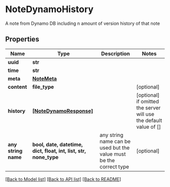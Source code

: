 # NoteDynamoHistory

A note from Dynamo DB including n amount of version history of that note

## Properties
Name | Type | Description | Notes
------------ | ------------- | ------------- | -------------
**uuid** | **str** |  | 
**time** | **str** |  | 
**meta** | [**NoteMeta**](NoteMeta.md) |  | 
**content** | **file_type** |  | [optional] 
**history** | [**[NoteDynamoResponse]**](NoteDynamoResponse.md) |  | [optional]  if omitted the server will use the default value of []
**any string name** | **bool, date, datetime, dict, float, int, list, str, none_type** | any string name can be used but the value must be the correct type | [optional]

[[Back to Model list]](../README.md#documentation-for-models) [[Back to API list]](../README.md#documentation-for-api-endpoints) [[Back to README]](../README.md)



